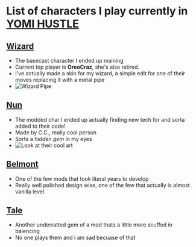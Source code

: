 # List of characters I play currently in [YOMI HUSTLE](https://store.steampowered.com/app/2212330/Your_Only_Move_Is_HUSTLE)

## [Wizard](https://wiki.gbl.gg/w/YomiHustle/Wizard)
- The basecast character I ended up maining
- Current top player is **OreoCraz**, she's also retired.
- I've actually made a skin for my wizard, a simple edit for one of their moves replacing it with a metal pipe
- ![Wizard Pipe](https://media.discordapp.net/attachments/1127507309770317874/1396552917145747477/Wizard_comp.gif?ex=68cd9ac2&is=68cc4942&hm=e01ccde0cce31f69778fb2bfa76f04cdefdbff873bcb9348668ee805d931988e&=&width=576&height=576)
  
## [Nun](https://steamcommunity.com/sharedfiles/filedetails/?id=3096852272)
- The modded char I ended up actually finding new tech for and sorta added to their code!
- Made by C.C., really cool person
- Sorta a *hidden gem* in my eyes
- ![Look at their cool art](https://images.steamusercontent.com/ugc/2493380068796208537/06E1A5A6E62D956507FAAA7DA6D3399AE0773545/?imw=637&imh=358&ima=fit&impolicy=Letterbox&imcolor=%23000000&letterbox=true)

## [Belmont](https://steamcommunity.com/sharedfiles/filedetails/?id=3322968173)
- One of the few mods that took literal years to develop
- Really well polished design wise, one of the few that actually is almost vanilla level

## [Tale](https://steamcommunity.com/sharedfiles/filedetails/?id=3424917043)
- Another underratted gem of a mod thats a little more scuffed in balencing
- No one plays them and i am sad becuase of that 
